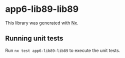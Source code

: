 # app6-lib89-lib89

This library was generated with [Nx](https://nx.dev).

## Running unit tests

Run `nx test app6-lib89-lib89` to execute the unit tests.
